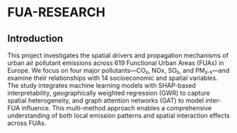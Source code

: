 # FUA-RESEARCH

## Introduction
This project investigates the spatial drivers and propagation mechanisms of urban air pollutant emissions across 619 Functional Urban Areas (FUAs) in Europe. We focus on four major pollutants—CO₂, NOx, SO₂, and PM₂.₅—and examine their relationships with 14 socioeconomic and spatial variables. The study integrates machine learning models with SHAP-based interpretability, geographically weighted regression (GWR) to capture spatial heterogeneity, and graph attention networks (GAT) to model inter-FUA influence. This multi-method approach enables a comprehensive understanding of both local emission patterns and spatial interaction effects across FUAs.

